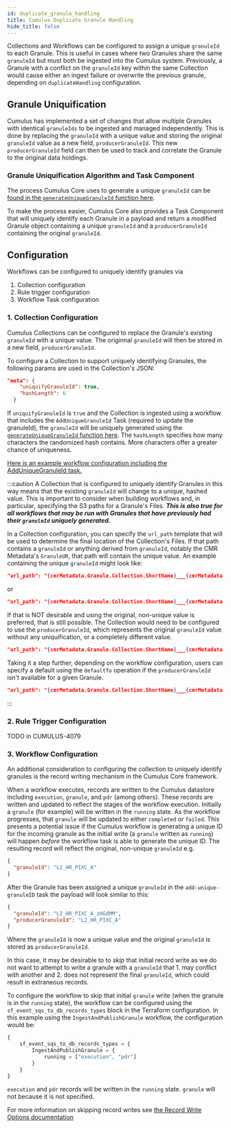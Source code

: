 ```yaml
---
id: duplicate_granule_handling
title: Cumulus Duplicate Granule Handling
hide_title: false
---
```


Collections and Workflows can be configured to assign a unique `granuleId` to each Granule. This is useful in cases where two Granules share the same `granuleId` but must both be ingested into the Cumulus system. Previously, a Granule with a conflict on the `granuleId` key within the same Collection would cause either an ingest failure or overwrite the previous granule, depending on `duplicateHandling` configuration.

## Granule Uniquification

Cumulus has implemented a set of changes that allow multiple Granules with identical `granuleIds` to be ingested and managed independently. This is done by replacing the `granuleId` with a unique value and storing the original `granuleId` value as a new field, `producerGranuleId`. This new `producerGranuleId` field can then be used to track and correlate the Granule to the original data holdings.

### Granule Uniquification Algorithm and Task Component

The process Cumulus Core uses to generate a unique `granuleId` can be [found in the `generateUniqueGranuleId` function here](https://github.com/nasa/cumulus/blob/master/packages/ingest/src/granule.ts).

To make the process easier, Cumulus Core also provides a Task Component that will uniquely identify each Granule in a payload and return a modified Granule object containing a unique `granuleId` and a `producerGranuleId` containing the original `granuleId`.

## Configuration

Workflows can be configured to uniquely identify granules via

  1. Collection configuration
  2. Rule trigger configuration
  3. Workflow Task configuration

### 1. Collection Configuration

Cumulus Collections can be configured to replace the Granule's existing `granuleId` with a unique value. The originnal `granuleId` will then be stored in a new field, `producerGranuleId`.

To configure a Collection to support uniquely identifying Granules, the following params are used in the Collection's JSON:

```json
"meta": {
    "uniquifyGranuleId": true,
    "hashLength": 6
  }
```

If `uniquifyGranuleId` is `true` and the Collection is ingested using a workflow that includes the `AddUniqueGranuleId` Task (required to update the granuleId), the `granuleId` will be uniquely generated using the [`generateUniqueGranuleId` function here](https://github.com/nasa/cumulus/blob/master/packages/ingest/src/granule.ts). The `hashLength` specifies how many characters the randomized hash contains. More characters offer a greater chance of uniqueness.

[Here is an example workflow configuration including the AddUniqueGranuleId task.](https://github.com/nasa/cumulus/blob/master/example/cumulus-tf/cnm_workflow.asl.json)

:::caution
A Collection that is configured to uniquely identify Granules in this way means that the existing `granuleId` will change to a unique, hashed value. This is important to consider when building workflows and, in particular, specifying the S3 paths for a Granule's Files. ***This is also true for all workflows that may be run with Granules that have previously had their `granuleId` uniquely generated.***

In a Collection configuration, you can specify the `url_path` template that will be used to determine the final location of the Collection's Files. If that path contains a `granuleId` or anything derived from `granuleId`, notably the CMR Metadata's `GranuleUR`, that path will contain the unique value. An example containing the unique `granuleId` might look like:

```json
"url_path": "{cmrMetadata.Granule.Collection.ShortName}___{cmrMetadata.Granule.Collection.VersionId}/{granule.granuleId}",
```

or

```json
"url_path": "{cmrMetadata.Granule.Collection.ShortName}___{cmrMetadata.Granule.Collection.VersionId}/{cmrMetadata.Granule.GranuleUR}",
```

If that is NOT desirable and using the original, non-unique value is preferred, that is still possible. The Collection would need to be configured to use the `producerGranuleId`, which represents the original `granuleId` value without any uniquification, or a completely different value.

```json
"url_path": "{cmrMetadata.Granule.Collection.ShortName}___{cmrMetadata.Granule.Collection.VersionId}/{granule.producerGranuleId}/",
```

Taking it a step further, depending on the workflow configuration, users can specify a default using the `defaultTo` operation if the `producerGranuleId` isn't available for a given Granule.

```json
"url_path": "{cmrMetadata.Granule.Collection.ShortName}___{cmrMetadata.Granule.Collection.VersionId}/{defaultTo(granule.producerGranuleId, granule.granuleId)}",
```

:::

### 2. Rule Trigger Configuration

TODO in CUMULUS-4079

### 3. Workflow Configuration

An additional consideration to configuring the collection to uniquely identify granules is the record writing mechanism in the Cumulus Core framework.

When a workflow executes, records are written to the Cumulus datastore including `execution`, `granule`, and `pdr` (among others). These records are written and updated to reflect the stages of the workflow execution. Initially a `granule` (for example) will be written in the `running` state. As the workflow progresses, that `granule` will be updated to either `completed` or `failed`. This presents a potential issue if the Cumulus workflow is generating a unique ID for the incoming granule as the initial write (a `granule` written as `running`) will happen _before_ the workflow task is able to generate the unique ID. The resulting record will reflect the original, non-unique `granuleId` e.g.

```json
{
  "granuleId": "L2_HR_PIXC_A"
}
```

After the Granule has been assigned a unique `granuleId` in the `add-unique-granuleID` task the payload will look similar to this:

```json
{
  "granuleId": "L2_HR_PIXC_A_zHGdMM",
  "producerGranuleId": "L2_HR_PIXC_A"
}
```

Where the `granuleId` is now a unique value and the original `granuleId` is stored as `producerGranuleId`.

In this case, it may be desirable to to _skip_ that initial record write as we do not want to attempt to write a granule with a `granuleId` that 1. may conflict with another and 2. does not represent the final `granuleId`, which could result in extraneous records.

To configure the workflow to skip that initial `granule` write (when the granule is in the `running` state), the workflow can be configured using the `sf_event_sqs_to_db_records_types` block in the Terraform configuration. In this example using the `IngestAndPublishGranule` workflow, the configuration would be:

```js
{
    sf_event_sqs_to_db_records_types = {
        IngestAndPublishGranule = {
            running = ["execution", "pdr"]
        }
    }
}
```

`execution` and `pdr` records will be written in the `running` state. `granule` will not because it is not specified.

For more information on skipping record writes see [the Record Write Options documentation](record_write_options.md)

